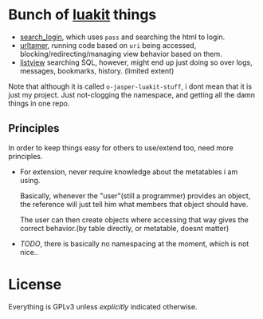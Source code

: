 # Bunch of [luakit](http://mason-larobina.github.io/luakit/) things

* [search_login](https://github.com/o-jasper/o-jasper-luakit-stuff/tree/master/search_login#log-in-using-pass), which uses `pass` and searching the html to login.
* [urltamer](https://github.com/o-jasper/o-jasper-luakit-stuff/tree/master/urltamer#taming-the-urls-that-are-accessed), running code based on `uri` being accessed,
  blocking/redirecting/managing view behavior based on them.
* [listview](https://github.com/o-jasper/o-jasper-luakit-stuff/tree/master/listview#list-view-lib--messages-lib)
  searching SQL, however, might end up just doing so over 
  logs, messages, bookmarks, history. (limited extent)

Note that although it is called `o-jasper-luakit-stuff`, i dont mean that it is
just my project. Just not-clogging the namespace, and getting all the damn
things in one repo.

## Principles
In order to keep things easy for others to use/extend too, need more
principles.

* For extension, never require knowledge about the metatables i am using.

  Basically, whenever the "user"(still a programmer) provides an object,
  the reference will just tell him what members that object should have.
  
  The user can then create objects where accessing that way gives the
  correct behavior.(by table directly, or metatable, doesnt matter)
  
* *TODO*, there is basically no namespacing at the moment, which is not nice..
  
# License

Everything is GPLv3 unless *explicitly* indicated otherwise.
